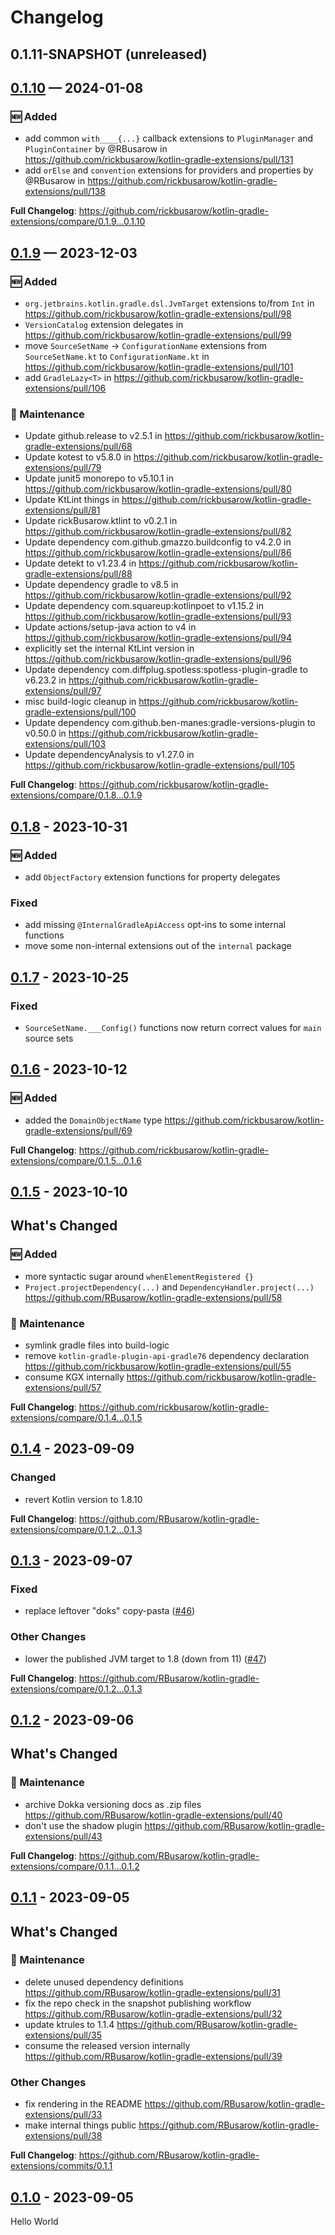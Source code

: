 # Changelog

## 0.1.11-SNAPSHOT (unreleased)

## [0.1.10] — 2024-01-08

### 🆕 Added

- add common `with____{...}` callback extensions to `PluginManager` and `PluginContainer` by @RBusarow in https://github.com/rickbusarow/kotlin-gradle-extensions/pull/131
- add `orElse` and `convention` extensions for providers and properties by @RBusarow in https://github.com/rickbusarow/kotlin-gradle-extensions/pull/138

**Full Changelog**: https://github.com/rickbusarow/kotlin-gradle-extensions/compare/0.1.9...0.1.10

## [0.1.9] — 2023-12-03

### 🆕 Added

- `org.jetbrains.kotlin.gradle.dsl.JvmTarget` extensions to/from `Int` in https://github.com/rickbusarow/kotlin-gradle-extensions/pull/98
- `VersionCatalog` extension delegates in https://github.com/rickbusarow/kotlin-gradle-extensions/pull/99
- move `SourceSetName` -> `ConfigurationName` extensions from `SourceSetName.kt` to `ConfigurationName.kt` in https://github.com/rickbusarow/kotlin-gradle-extensions/pull/101
- add `GradleLazy<T>` in https://github.com/rickbusarow/kotlin-gradle-extensions/pull/106

### 🧰 Maintenance

- Update github.release to v2.5.1 in https://github.com/rickbusarow/kotlin-gradle-extensions/pull/68
- Update kotest to v5.8.0 in https://github.com/rickbusarow/kotlin-gradle-extensions/pull/79
- Update junit5 monorepo to v5.10.1 in https://github.com/rickbusarow/kotlin-gradle-extensions/pull/80
- Update KtLint things in https://github.com/rickbusarow/kotlin-gradle-extensions/pull/81
- Update rickBusarow.ktlint to v0.2.1 in https://github.com/rickbusarow/kotlin-gradle-extensions/pull/82
- Update dependency com.github.gmazzo.buildconfig to v4.2.0 in https://github.com/rickbusarow/kotlin-gradle-extensions/pull/86
- Update detekt to v1.23.4 in https://github.com/rickbusarow/kotlin-gradle-extensions/pull/88
- Update dependency gradle to v8.5 in https://github.com/rickbusarow/kotlin-gradle-extensions/pull/92
- Update dependency com.squareup:kotlinpoet to v1.15.2 in https://github.com/rickbusarow/kotlin-gradle-extensions/pull/93
- Update actions/setup-java action to v4 in https://github.com/rickbusarow/kotlin-gradle-extensions/pull/94
- explicitly set the internal KtLint version in https://github.com/rickbusarow/kotlin-gradle-extensions/pull/96
- Update dependency com.diffplug.spotless:spotless-plugin-gradle to v6.23.2 in https://github.com/rickbusarow/kotlin-gradle-extensions/pull/97
- misc build-logic cleanup in https://github.com/rickbusarow/kotlin-gradle-extensions/pull/100
- Update dependency com.github.ben-manes:gradle-versions-plugin to v0.50.0 in https://github.com/rickbusarow/kotlin-gradle-extensions/pull/103
- Update dependencyAnalysis to v1.27.0 in https://github.com/rickbusarow/kotlin-gradle-extensions/pull/105

**Full Changelog**: https://github.com/rickbusarow/kotlin-gradle-extensions/compare/0.1.8...0.1.9

## [0.1.8] - 2023-10-31

### 🆕 Added

- add `ObjectFactory` extension functions for property delegates

### Fixed

- add missing `@InternalGradleApiAccess` opt-ins to some internal functions
- move some non-internal extensions out of the `internal` package

## [0.1.7] - 2023-10-25

### Fixed

- `SourceSetName.___Config()` functions now return correct values for `main` source sets

## [0.1.6] - 2023-10-12

### 🆕 Added

- added the `DomainObjectName` type https://github.com/rickbusarow/kotlin-gradle-extensions/pull/69

**Full Changelog**: https://github.com/rickbusarow/kotlin-gradle-extensions/compare/0.1.5...0.1.6

## [0.1.5] - 2023-10-10

## What's Changed

### 🆕 Added

- more syntactic sugar around `whenElementRegistered {}`
- `Project.projectDependency(...)` and `DependencyHandler.project(...)` https://github.com/RBusarow/kotlin-gradle-extensions/pull/58

### 🧰 Maintenance

- symlink gradle files into build-logic
- remove `kotlin-gradle-plugin-api-gradle76` dependency declaration https://github.com/rickbusarow/kotlin-gradle-extensions/pull/55
- consume KGX internally https://github.com/rickbusarow/kotlin-gradle-extensions/pull/57

**Full Changelog**: https://github.com/rickbusarow/kotlin-gradle-extensions/compare/0.1.4...0.1.5

## [0.1.4] - 2023-09-09

### Changed

- revert Kotlin version to 1.8.10

**Full Changelog**: https://github.com/RBusarow/kotlin-gradle-extensions/compare/0.1.2...0.1.3

## [0.1.3] - 2023-09-07

### Fixed

- replace leftover "doks"
  copy-pasta ([#46](https://github.com/RBusarow/kotlin-gradle-extensions/pull/46))

### Other Changes

- lower the published JVM target to 1.8 (down from 11) ([#47](https://github.com/RBusarow/kotlin-gradle-extensions/pull/47))

**Full Changelog**: https://github.com/RBusarow/kotlin-gradle-extensions/compare/0.1.2...0.1.3

## [0.1.2] - 2023-09-06

## What's Changed

### 🧰 Maintenance

- archive Dokka versioning docs as .zip
  files https://github.com/RBusarow/kotlin-gradle-extensions/pull/40
- don't use the shadow plugin https://github.com/RBusarow/kotlin-gradle-extensions/pull/43

**Full Changelog**: https://github.com/RBusarow/kotlin-gradle-extensions/compare/0.1.1...0.1.2

## [0.1.1] - 2023-09-05

## What's Changed

### 🧰 Maintenance

- delete unused dependency definitions https://github.com/RBusarow/kotlin-gradle-extensions/pull/31
- fix the repo check in the snapshot publishing
  workflow https://github.com/RBusarow/kotlin-gradle-extensions/pull/32
- update ktrules to 1.1.4 https://github.com/RBusarow/kotlin-gradle-extensions/pull/35
- consume the released version
  internally https://github.com/RBusarow/kotlin-gradle-extensions/pull/39

### Other Changes

- fix rendering in the README https://github.com/RBusarow/kotlin-gradle-extensions/pull/33
- make internal things public https://github.com/RBusarow/kotlin-gradle-extensions/pull/38

**Full Changelog**: https://github.com/RBusarow/kotlin-gradle-extensions/commits/0.1.1

## [0.1.0] - 2023-09-05

Hello World

[0.1.0]: https://github.com/rbusarow/kotlin-gradle-extensions/releases/tag/0.1.0
[0.1.1]: https://github.com/rbusarow/kotlin-gradle-extensions/releases/tag/0.1.1
[0.1.2]: https://github.com/rbusarow/kotlin-gradle-extensions/releases/tag/0.1.2
[0.1.3]: https://github.com/rbusarow/kotlin-gradle-extensions/releases/tag/0.1.3
[0.1.4]: https://github.com/rbusarow/kotlin-gradle-extensions/releases/tag/0.1.4
[0.1.5]: https://github.com/rbusarow/kotlin-gradle-extensions/releases/tag/0.1.5
[0.1.6]: https://github.com/rbusarow/kotlin-gradle-extensions/releases/tag/0.1.6
[0.1.7]: https://github.com/rbusarow/kotlin-gradle-extensions/releases/tag/0.1.7
[0.1.8]: https://github.com/rbusarow/kotlin-gradle-extensions/releases/tag/0.1.8
[0.1.9]: https://github.com/rbusarow/kotlin-gradle-extensions/releases/tag/0.1.9
[0.1.10]: https://github.com/rbusarow/kotlin-gradle-extensions/releases/tag/0.1.10
